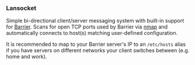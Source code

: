 ### Lansocket

Simple bi-directional client/server messaging system with built-in support for [Barrier](https://github.com/debauchee/barrier). Scans for open TCP ports used by Barrier via [nmap](https://nmap.org) and automatically connects to host(s) matching user-defined configuration.

It is recommended to map to your Barrier server's IP to an `/etc/hosts` alias if you have servers on different networks your client switches between (e.g. home and work).
